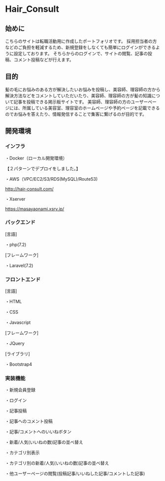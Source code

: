 # Hair_Consult


## 始めに
こちらのサイトは転職活動用に作成したポートフォリオです。
採用担当者の方などのご負担を軽減するため、新規登録をしなくても簡単にログインができるように設定しております。
そちらからのログインで、サイトの閲覧、記事の投稿、コメント投稿などが行えます。

## 目的
髪の毛にお悩みのある方が解決したいお悩みを投稿し、美容師、理容師の方から解決方法などをコメントしていただいたり、美容師、理容師の方が髪の知識について記事を投稿できる掲示板サイトです。
美容師、理容師の方のユーザーページには、所属している美容室、理容室のホームぺージや予約ページを記載できるのでお悩みを答えたり、情報発信することで集客に繋げるのが目的です。

## 開発環境
### インフラ
・Docker（ローカル開発環境）

【２パターンでデプロイをしました。】

・AWS（VPC/EC2/S3/RDS(MySQL)/Route53)

http://hair-consult.com/

・Xserver

https://masayaonami.xsrv.jp/

### バックエンド
[言語]

・php(7.2)

[フレームワーク]

・Laravel(7.2)

### フロントエンド
[言語]

・HTML

・CSS

・Javascript

[フレームワーク]

・JQuery

[ライブラリ]

・Bootstrap4

### 実装機能
・新規会員登録

・ログイン

・記事投稿

・記事へのコメント投稿

・記事/コメントへのいいねボタン

・新着/人気(いいねの数)記事の並べ替え

・カテゴリ別表示

・カテゴリ別の新着/人気(いいねの数)記事の並べ替え

・他ユーザーページの閲覧(投稿記事/いいねした記事/コメントした記事)



